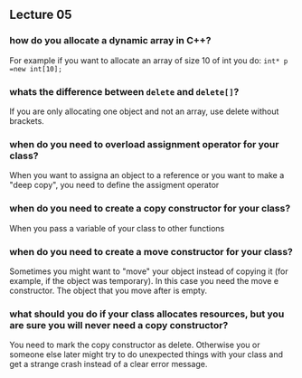 ## Lecture 05

### how do you allocate a dynamic array in C++?
For example if you want to allocate an array of size 10 of int you do:
`int* p =new int[10];`

### whats the difference between `delete` and `delete[]`?
If you are only allocating one object and not an array, use delete without brackets.

### when do you need to overload assignment operator for your class?
When you want to assigna an object to a reference or you want to make a "deep copy", you need to define the assigment operator

### when do you need to create a copy constructor for your class?
When you pass a variable of your class to other functions

### when do you need to create a move constructor for your class?
Sometimes you might want to "move" your object instead of copying it (for example, if the object was temporary). 
In  this case you need the move e constructor. The object that you move after is empty.


### what should you do if your class allocates resources, but you are sure you will never need a copy constructor?
You need to mark the copy constructor as delete.
Otherwise you or someone else later might try to do unexpected things with your class and get a strange crash instead of a clear error message.
